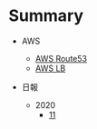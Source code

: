 # Summary

- AWS

  - [AWS Route53](./AWS/Route53.md)
  - [AWS LB](./AWS/LB.md)

- 日報
  - 2020
    - [11](./日報/2020/11.md)
